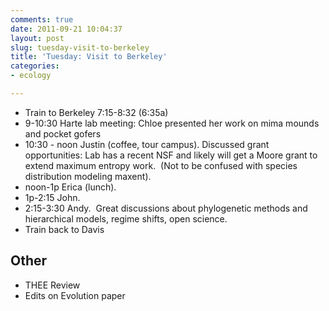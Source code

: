 ```yaml
---
comments: true
date: 2011-09-21 10:04:37
layout: post
slug: tuesday-visit-to-berkeley
title: 'Tuesday: Visit to Berkeley'
categories:
- ecology

---
```

	
  * Train to Berkeley 7:15-8:32 (6:35a)
  * 9-10:30 Harte lab meeting: Chloe presented her work on mima mounds and pocket gofers
  * 10:30 - noon Justin (coffee, tour campus). Discussed grant opportunities: Lab has a recent NSF and likely will get a Moore grant to extend maximum entropy work.  (Not to be confused with species distribution modeling maxent).
  * noon-1p Erica (lunch).
  * 1p-2:15 John.
  * 2:15-3:30 Andy.  Great discussions about phylogenetic methods and hierarchical models, regime shifts, open science.
  * Train back to Davis


## Other
	
  * THEE Review
  * Edits on Evolution paper


